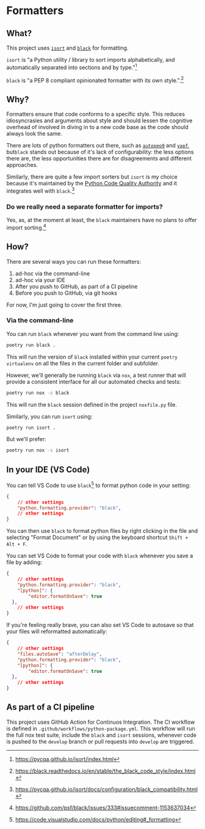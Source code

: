 # Formatters

## What?

This project uses [`isort`](https://pycqa.github.io/isort/index.html) and [`black`](https://black.readthedocs.io/en/stable/index.html) for formatting.

`isort` is "a Python utility / library to sort imports alphabetically, and automatically separated into sections and by type."[^1]

`black` is "a PEP 8 compliant opinionated formatter with its own style.".[^2]

## Why?

Formatters ensure that code conforms to a specific style. This reduces idiosyncrasies and arguments about style and should lessen the cognitive overhead of involved in diving in to a new code base as the code should always look the same.

There are lots of python formatters out there, such as [`autopep9`](https://pypi.org/project/autopep8/) and [`yapf`](<https://github.com/google/yapf>), but`black` stands out because of it's lack of configurability: the less options there are, the less opportunities there are for disagreements and different approaches.

Similarly, there are quite a few import sorters but `isort` is my choice because it's maintained by the [Python Code Quality Authority](https://meta.pycqa.org/) and it integrates well with `black`.[^3]

### Do we really need a separate formatter for imports?

Yes, as, at the moment at least, the `black` maintainers have no plans to offer import sorting.[^4]

## How?

There are several ways you can run these formatters:

1. ad-hoc via the command-line
1. ad-hoc via your IDE
1. After you push to GitHub, as part of a CI pipeline
1. Before you push to GitHub, via git hooks

For now, I'm just going to cover the first three.

### Via the command-line

You can run `black` whenever you want from the command line using:

```sh
poetry run black .
```

This will run the version of `black` installed within your current `poetry virtualenv` on all the files in the current folder and subfolder.

However, we'll generally be running `black` via `nox`, a test runner that will provide a consistent interface for all our automated checks and tests:

```sh
poetry run nox -s black
```

This will run the `black` session defined in the project `noxfile.py` file.

Similarly, you can run `isort` using:

```sh
poetry run isort .
```

But we'll prefer:

```sh
poetry run nox -s isort
```

## In your IDE (VS Code)

You can tell VS Code to use `black`[^5] to format python code in your setting:

```json
{
    // other settings
    "python.formatting.provider": "black",
    // other settings
}
```

You can then use `black` to format python files by right clicking in the file and selecting "Format Document" or by using the keyboard shortcut `Shift + Alt + F`.

You can set VS Code to format your code with `black` whenever you save a file by adding:

```json
{
    // other settings
    "python.formatting.provider": "black",
    "[python]": {
        "editor.formatOnSave": true
  },
    // other settings
}
```

If you're feeling really brave, you can also set VS Code to autosave so that your files will reformatted automatically:

```json
{
    // other settings
    "files.autoSave": "afterDelay",
    "python.formatting.provider": "black",
    "[python]": {
        "editor.formatOnSave": true
  },
    // other settings
}
```

## As part of a CI pipeline

This project uses GitHub Action for Continuos Integration. The CI workflow is defined
in `.github/workflows/python-package.yml`. This workflow will run the full nox test
suite, include the `black` and `isort` sessions, whenever code is pushed to the
`develop` branch or pull requests into `develop` are triggered.

[^1]: https://pycqa.github.io/isort/index.html
[^2]: https://black.readthedocs.io/en/stable/the_black_code_style/index.html
[^3]: <https://pycqa.github.io/isort/docs/configuration/black_compatibility.html>
[^4]: <https://github.com/psf/black/issues/333#issuecomment-1153637034>
[^5]: https://code.visualstudio.com/docs/python/editing#_formatting
